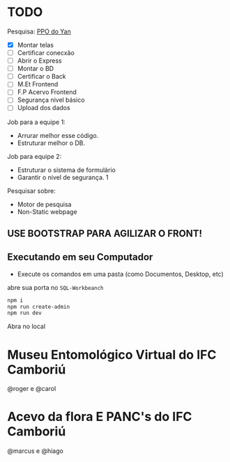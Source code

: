 # TODO

Pesquisa: [PPO do Yan](https://github.com/CNUCG-BACKEND/back-end-cnucg)

- [x] Montar telas 
- [ ] Certificar conecxão
- [ ] Abrir o Express 
- [ ] Montar o BD
- [ ] Certificar o Back
- [ ] M.Et Frontend
- [ ] F.P Acervo Frontend
- [ ] Segurança nivel básico
- [ ] Upload dos dados

Job para a equipe 1:
- Arrurar melhor esse código.
- Estruturar melhor o DB.

Job para equipe 2:
- Estruturar o sistema de formulário
- Garantir o nivel de segurança. 1

Pesquisar sobre:
- Motor de pesquisa
- Non-Static webpage

USE BOOTSTRAP PARA AGILIZAR O FRONT!
---

## Executando em seu Computador

- Execute os comandos em uma pasta (como Documentos, Desktop, etc)

abre sua porta no ``SQL-Workbeanch`` 

```bash
npm i
npm run create-admin
npm run dev
```
Abra no local 

# Museu Entomológico Virtual do IFC Camboriú

@roger e @carol

# Acevo da flora E PANC's do IFC Camboriú

@marcus e @hiago
